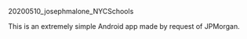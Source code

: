 20200510_josephmalone_NYCSchools


This is an extremely simple Android app made by request of JPMorgan. 
